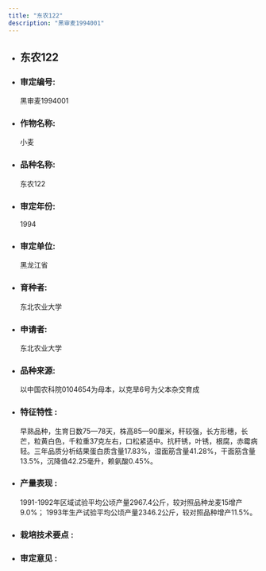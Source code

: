 ```yaml
---
title: "东农122"
description: "黑审麦1994001"
---
```

* ## 东农122
* ###  审定编号:  
   黑审麦1994001

*  ### 作物名称:  
   小麦

*   ###  品种名称: 
    东农122

*   ### 审定年份: 
    1994

*   ### 审定单位:  
    黑龙江省

*   ### 育种者:  
    东北农业大学

*   ### 申请者:  
    东北农业大学

*   ### 品种来源:  
    以中国农科院0104654为母本，以克旱6号为父本杂交育成

*   ### 特征特性 : 
    早熟品种，生育日数75—78天，株高85—90厘米，秆较强，长方形穗，长芒，粒黄白色，千粒重37克左右，口松紧适中。抗秆锈，叶锈，根腐，赤霉病轻。三年品质分析结果蛋白质含量17.83%，湿面筋含量41.28%，干面筋含量13.5%，沉降值42.25毫升，赖氨酸0.45%。

*   ### 产量表现 : 
    1991-1992年区域试验平均公顷产量2967.4公斤，较对照品种龙麦15增产9.0%； 1993年生产试验平均公顷产量2346.2公斤，较对照品种增产11.5%。

*   ### 栽培技术要点 : 
    

*   ### 审定意见 : 
    

